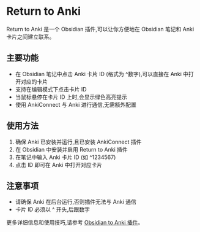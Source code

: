 # Return to Anki

Return to Anki 是一个 Obsidian 插件,可以让你方便地在 Obsidian 笔记和 Anki 卡片之间建立联系。

## 主要功能

-   在 Obsidian 笔记中点击 Anki 卡片 ID (格式为 ^数字),可以直接在 Anki 中打开对应的卡片
-   支持在编辑模式下点击卡片 ID
-   当鼠标悬停在卡片 ID 上时,会显示绿色高亮提示
-   使用 AnkiConnect 与 Anki 进行通信,无需额外配置

## 使用方法

1. 确保 Anki 已安装并运行,且已安装 AnkiConnect 插件
2. 在 Obsidian 中安装并启用 Return to Anki 插件
3. 在笔记中输入 Anki 卡片 ID (如 ^1234567)
4. 点击 ID 即可在 Anki 中打开对应卡片

## 注意事项

-   请确保 Anki 在后台运行,否则插件无法与 Anki 通信
-   卡片 ID 必须以 ^ 开头,后跟数字

更多详细信息和使用技巧,请参考 [Obsidian to Anki 插件](https://github.com/ObsidianToAnki/Obsidian_to_Anki)。
